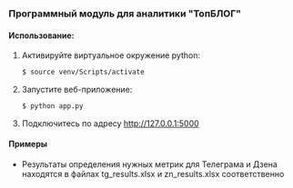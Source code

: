 ### Программный модуль для аналитики "ТопБЛОГ"

#### Использование:
1. Активируйте виртуальное окружение python:
    ``` bash
   $ source venv/Scripts/activate
   ```
2. Запустите веб-приложение:
    ``` bash
   $ python app.py
    ```
3. Подключитесь по адресу http://127.0.0.1:5000

#### Примеры
 - Результаты определения нужных метрик для Телеграма и Дзена находятся в файлах tg_results.xlsx и zn_results.xlsx соответственно